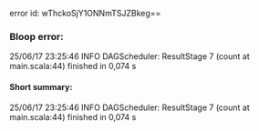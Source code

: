 error id: wThckoSjY1ONNmTSJZBkeg==
### Bloop error:

25/06/17 23:25:46 INFO DAGScheduler: ResultStage 7 (count at main.scala:44) finished in 0,074 s
#### Short summary: 

25/06/17 23:25:46 INFO DAGScheduler: ResultStage 7 (count at main.scala:44) finished in 0,074 s